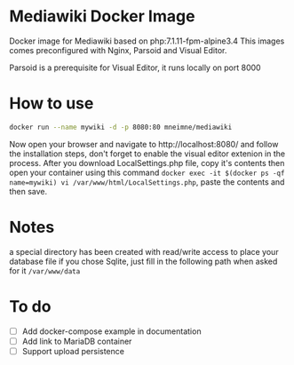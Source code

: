# Mediawiki Docker Image
Docker image for Mediawiki based on php:7.1.11-fpm-alpine3.4
This images comes preconfigured with Nginx, Parsoid and Visual Editor.

Parsoid is a prerequisite for Visual Editor, it runs locally on port 8000


# How to use
```bash
docker run --name mywiki -d -p 8080:80 mneimne/mediawiki
```
Now open your browser and navigate to http://localhost:8080/ and follow the installation steps, don't forget to enable the visual editor extenion in the process.
After you download LocalSettings.php file, copy it's contents then open your  container using this command `docker exec -it $(docker ps -qf name=mywiki) vi /var/www/html/LocalSettings.php`, paste the contents and then save.

# Notes
a special directory has been created with read/write access to place your database file if you chose Sqlite, just fill in the following path when asked for it `/var/www/data`

# To do
- [ ] Add docker-compose example in documentation
- [ ] Add link to MariaDB container
- [ ] Support upload persistence
